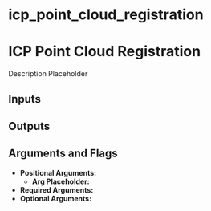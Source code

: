 # icp_point_cloud_registration

# ICP Point Cloud Registration

Description Placeholder

## Inputs



## Outputs



## Arguments and Flags
* **Positional Arguments:**
    * **Arg Placeholder:**
* **Required Arguments:**
* **Optional Arguments:**

